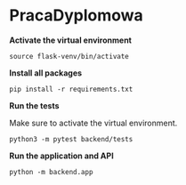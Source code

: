 # PracaDyplomowa
**Activate the virtual environment**
```
source flask-venv/bin/activate
```

**Install all packages**
```
pip install -r requirements.txt
```

**Run the tests**

Make sure to activate the virtual environment.
```
python3 -m pytest backend/tests
```

**Run the application and API**

```
python -m backend.app
```
